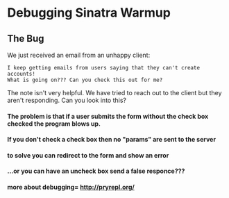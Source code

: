 # Debugging Sinatra Warmup

## The Bug

We just received an email from an unhappy client:

```
I keep getting emails from users saying that they can't create accounts!
What is going on??? Can you check this out for me?
```

The note isn't very helpful. We have tried to reach out to the client but they aren't responding.
Can you look into this?


#### The problem is that if a user submits the form without the check box checked the program blows up. 
#### If you don't check a check box then no "params" are sent to the server
#### to solve you can redirect to the form and show an error
#### ...or you can have an uncheck box send a false responce???


#### more about debugging= http://pryrepl.org/
